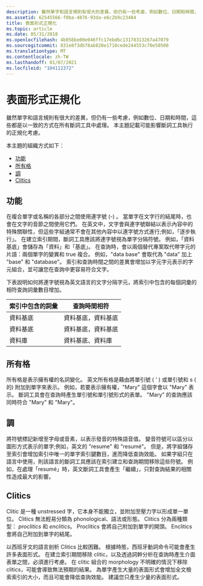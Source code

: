 ```yaml
---
description: 雖然單字和語言規則有很大的差異，但仍有一些考慮，例如數位、日期和時間，這些都是以一致的方式在所有斷詞工具中處理。
ms.assetid: 62545566-f0ba-4876-93da-e6c2b9c23484
title: 表面形式正規化
ms.topic: article
ms.date: 05/31/2018
ms.openlocfilehash: 4b058be00e046ffc17ebd6c13178313267a47079
ms.sourcegitcommit: 831e8f3db78ab820e1710cede244553c70e50500
ms.translationtype: MT
ms.contentlocale: zh-TW
ms.lasthandoff: 01/07/2021
ms.locfileid: "104112372"
---
```

# <a name="surface-form-normalization"></a>表面形式正規化

雖然單字和語言規則有很大的差異，但仍有一些考慮，例如數位、日期和時間，這些都是以一致的方式在所有斷詞工具中處理。 本主題記載可能影響斷詞工具執行的正規化考慮。

本主題的組織方式如下：

-   [功能](#hyphenation)
-   [所有格](#possessives)
-   [調](#diacritics)
-   [Clitics](#clitics)

## <a name="hyphenation"></a>功能

在複合單字或名稱的各部分之間使用連字號 (-) 。 當單字在文字行的結尾時，也會在文字的音節之間使用它們。 在英文中，文字會與連字號聯結以表示內容中的特殊關聯性，但這些字組通常不會在其他內容中以連字號方式進行;例如，「逐步執行」。 在建立索引期間，斷詞工具應該將連字號視為單字分隔符號。 例如，「資料基底」會儲存為「資料」和「基底」。 在查詢時，會以兩個替代專案取代帶字元的片語：兩個單字的變異和 true 複合。 例如，"data base" 會取代為 "data" 加上 "base" 和 "database"。 索引和查詢時間之間的差異會增加以字元字元表示的字元組合，並可讓您在查詢中更容易符合文字。

下表說明如何將連字號視為英文語言的文字分隔字元，將索引中包含的每個詞彙的相符查詢詞彙數目增加。



| 索引中包含的詞彙 | 查詢時間相符   |
|-----------------------------|----------------------|
| 資料基底                   | 資料基底，資料基底 |
| 資料基底                   | 資料基底，資料基底 |
| 資料庫                    | 資料基底、資料庫  |



 

## <a name="possessives"></a>所有格

所有格是表示擁有權的名詞變化。 英文所有格是藉由將單引號 ( ' ) 或單引號和 s ( 的) 附加到單字來表示。 例如，若要表示擁有權，"Mary" 這個字會以 "Mary" 表示。 斷詞工具會在查詢時產生單引號和單引號形式的表單。 "Mary" 的查詢應該同時符合 "Mary" 和 "Mary"。

## <a name="diacritics"></a>調

將符號標記新增至字母或音素，以表示發音的特殊語音值。 變音符號可以區分以圖形方式表示的單字;例如，英文的 "resume" 和 "resumé"。 但是，將字組儲存至索引會增加索引中唯一的單字索引鍵數目，進而降低查詢效能。 如果字組只在語言中使用，則該語言的斷詞工具應該在索引建立和查詢期間移除這些符號。 例如，在處理「resumé」時，英文斷詞工具會產生「繼續」，只對查詢結果的相關性造成最大的影響。

## <a name="clitics"></a>Clitics

Clitic 是一種 unstressed 字，它本身不能獨立，並附加至壓力字以形成單一單位。 Clitics 無法輕易分類為 phonological、語法或形態。 Clitics 分為兩種類型： *proclitics* 和 *enclitics*。 Proclitics 會將自己附加到單字的開頭。 Enclitics 會將自己附加到單字的結尾。

以西班牙文的語言剖析 Clitics 比較困難。 根據時態，西班牙動詞命令可能會產生許多表面形式。 在建立索引期間移除 clitic，以及透過詞幹分析在查詢時產生介面表單之間，必須進行考慮。 在 clitic 組合的 morphology 不明確的情況下移除 clitics，可能會導致無法預期的結果。 為單字產生大量的表面形式會增加全文檢索索引的大小，而且可能會降低查詢效能。 建議您只產生少量的表面形式。

 

 




